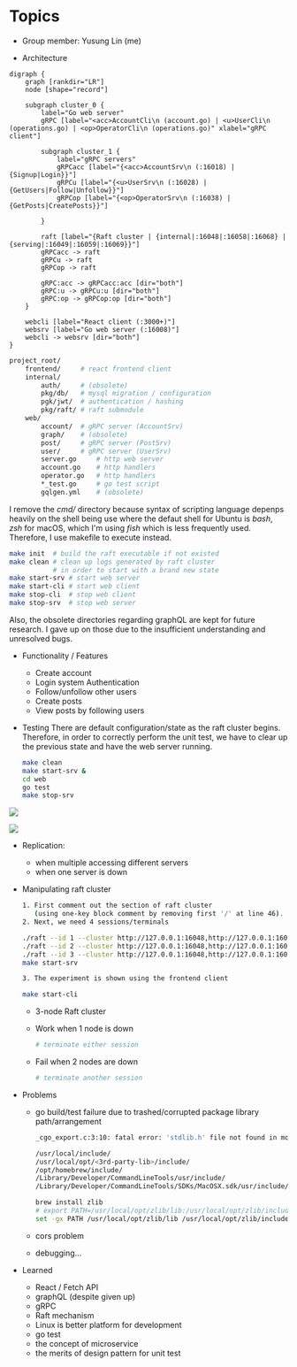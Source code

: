 # Topics

* Group member: Yusung Lin (me)

* Architecture

```graphviz
digraph {
    graph [rankdir="LR"]
    node [shape="record"]

    subgraph cluster_0 {
        label="Go web server"
        gRPC [label="<acc>AccountCli\n (account.go) | <u>UserCli\n (operations.go) | <op>OperatorCli\n (operations.go)" xlabel="gRPC client"]

        subgraph cluster_1 {
            label="gRPC servers"
            gRPCacc [label="{<acc>AccountSrv\n (:16018) | {Signup|Login}}"]
            gRPCu [label="{<u>UserSrv\n (:16028) | {GetUsers|Follow|Unfollow}}"]
            gRPCop [label="{<op>OperatorSrv\n (:16038) | {GetPosts|CreatePosts}}"]

        }

        raft [label="{Raft cluster | {internal|:16048|:16058|:16068} | {serving|:16049|:16059|:16069}}"]
        gRPCacc -> raft
        gRPCu -> raft
        gRPCop -> raft

        gRPC:acc -> gRPCacc:acc [dir="both"]
        gRPC:u -> gRPCu:u [dir="both"]
        gRPC:op -> gRPCop:op [dir="both"]
    }

    webcli [label="React client (:3000+)"]
    websrv [label="Go web server (:16008)"]
    webcli -> websrv [dir="both"]
}
```

```bash
project_root/
    frontend/     # react frontend client
    internal/
        auth/     # (obsolete)
        pkg/db/   # mysql migration / configuration
        pgk/jwt/  # authentication / hashing
        pkg/raft/ # raft submodule
    web/
        account/  # gRPC server (AccountSrv)
        graph/    # (obsolete)
        post/     # gRPC server (PostSrv)
        user/     # gRPC server (UserSrv)
        server.go     # http web server
        account.go    # http handlers
        operator.go   # http handlers
        *_test.go     # go test script
        gqlgen.yml    # (obsolete)
```

I remove the *cmd/* directory because syntax of scripting language depenps heavily on the shell being use where the defaut shell for Ubuntu is *bash*, *zsh* for macOS, which I'm using *fish* which is less frequently used. Therefore, I use makefile to execute instead.

```bash 
make init  # build the raft executable if not existed
make clean # clean up logs generated by raft cluster
           # in order to start with a brand new state
make start-srv # start web server
make start-cli # start web client
make stop-cli  # stop web client
make stop-srv  # stop web server
```

Also, the obsolete directories regarding graphQL are kept for future research. I gave up on those due to the insufficient understanding and unresolved bugs.

* Functionality / Features
    * Create account
    * Login system Authentication
    * Follow/unfollow other users
    * Create posts
    * View posts by following users

* Testing
    There are default configuration/state as the raft cluster begins. Therefore, in order to correctly perform the unit test, we have to clear up the previous state and have the web server running.

    ```bash
    make clean
    make start-srv &
    cd web
    go test
    make stop-srv
    ```

![](https://i.imgur.com/OvLjRVQ.png)

![](https://i.imgur.com/PlZgsnY.png)

* Replication:
    * when multiple accessing different servers
    * when one server is down

* Manipulating raft cluster

    ```bash
    1. First comment out the section of raft cluster
       (using one-key block comment by removing first '/' at line 46).
    2. Next, we need 4 sessions/terminals
    
    ./raft --id 1 --cluster http://127.0.0.1:16048,http://127.0.0.1:16058,http://127.0.0.1:16068 --port 16049
    ./raft --id 2 --cluster http://127.0.0.1:16048,http://127.0.0.1:16058,http://127.0.0.1:16068 --port 16059
    ./raft --id 3 --cluster http://127.0.0.1:16048,http://127.0.0.1:16058,http://127.0.0.1:16068 --port 16069
    make start-srv
    
    3. The experiment is shown using the frontend client
    
    make start-cli
    ```

    * 3-node Raft cluster
    * Work when 1 node is down

        ```bash
        # terminate either session
        ```

    * Fail when 2 nodes are down

        ```bash
        # terminate another session
        ```

* Problems
    * go build/test failure due to trashed/corrupted package library path/arrangement

        ```bash
        _cgo_export.c:3:10: fatal error: 'stdlib.h' file not found in module
        ```

        ```bash
        /usr/local/include/
        /usr/local/opt/<3rd-party-lib>/include/
        /opt/homebrew/include/
        /Library/Developer/CommandLineTools/usr/include/
        /Library/Developer/CommandLineTools/SDKs/MacOSX.sdk/usr/include/
        ```

        ```bash
        brew install zlib
        # export PATH=/usr/local/opt/zlib/lib:/usr/local/opt/zlib/include:$PATH
        set -gx PATH /usr/local/opt/zlib/lib /usr/local/opt/zlib/include $PATH
        ```

    * cors problem
    * debugging...

* Learned
    * React / Fetch API
    * graphQL (despite given up)
    * gRPC
    * Raft mechanism
    * Linux is better platform for development
    * go test
    * the concept of microservice
    * the merits of design pattern for unit test
